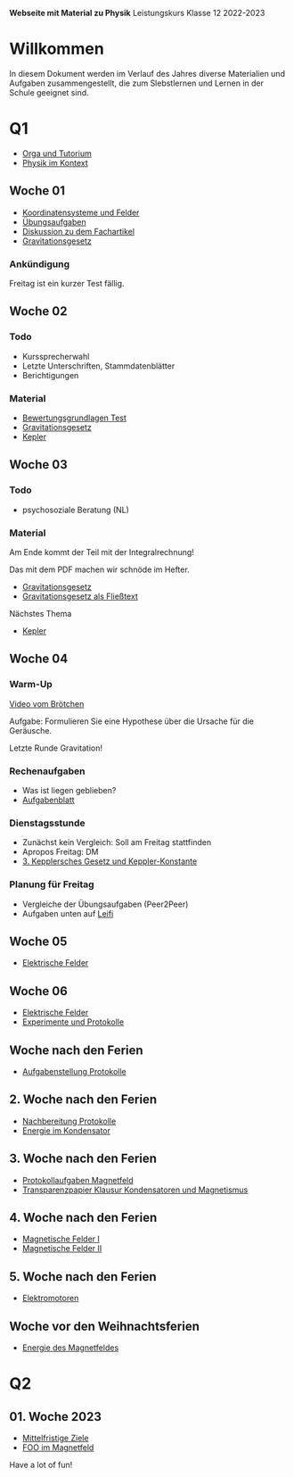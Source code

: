 **Webseite mit Material zu Physik**
	Leistungskurs Klasse 12 2022-2023

# Willkommen

In diesem Dokument werden im Verlauf des Jahres diverse Materialien und Aufgaben zusammengestellt, die zum Slebstlernen und Lernen in der Schule geeignet sind.

# Q1

* [Orga und Tutorium](orga.md)
* [Physik im Kontext](mausefalle.md)

## Woche 01

* [Koordinatensysteme und Felder](01_Koordinatensysteme_Felder.md)
* [Übungsaufgaben](01_übungen.md)
* [Diskussion zu dem Fachartikel](01_Diskussion_Fachartikel.md)
* [Gravitationsgesetz](02_Gravitation_Newton.slides.md)

### Ankündigung

Freitag ist ein kurzer Test fällig.

## Woche 02

### Todo

* Kurssprecherwahl
* Letzte Unterschriften, Stammdatenblätter
* Berichtigungen

### Material

* [Bewertungsgrundlagen Test](02_Bewertungsgrundlagen.md)
* [Gravitationsgesetz](02_Gravitation_Newton.slides.md)
* [Kepler](03_Kepler.slides.md)

## Woche 03

### Todo

* psychosoziale Beratung (NL)

### Material

Am Ende kommt der Teil mit der Integralrechnung!

Das mit dem PDF machen wir schnöde im Hefter.

* [Gravitationsgesetz](02_Gravitation_Newton.slides.md)
* [Gravitationsgesetz als Fließtext](02_Gravitation_Newton.md)

Nächstes Thema

* [Kepler](03_Kepler.slides.md)

## Woche 04

### Warm-Up

[Video vom Brötchen](broetchen.mp4)

Aufgabe: Formulieren Sie eine Hypothese über die Ursache für die Geräusche.

Letzte Runde Gravitation!

### Rechenaufgaben

- Was ist liegen geblieben?
- [Aufgabenblatt](AB_Keplersche_Gesetze.pdf)

### Dienstagsstunde

- Zunächst kein Vergleich: Soll am Freitag stattfinden
- Apropos Freitag: DM
- [3. Kepplersches Gesetz und Keppler-Konstante](https://www.leifiphysik.de/astronomie/planetensystem/grundwissen/drittes-keplersches-gesetz)

### Planung für Freitag

- Vergleiche der Übungsaufgaben (Peer2Peer)
- Aufgaben unten auf [Leifi](https://www.leifiphysik.de/astronomie/planetensystem/grundwissen/drittes-keplersches-gesetz)

## Woche 05

- [Elektrische Felder](05_elektrische_Felder.md)

## Woche 06

- [Elektrische Felder](05_elektrische_Felder.md)
- [Experimente und Protokolle](06_Experimente_und_Protkolle.md)

## Woche nach den Ferien

- [Aufgabenstellung Protokolle](07_Protokoll_Kondensator.md)

## 2. Woche nach den Ferien

- [Nachbereitung Protokolle](08_Kondensator_Nachbereitung.md)
- [Energie im Kondensator](09_Energie_Kondensator.slides.md)

## 3. Woche nach den Ferien

- [Protokollaufgaben Magnetfeld](10_Protokollaugaben_Magnetfeld.md)
- [Transparenzpapier Klausur Kondensatoren und Magnetismus](11_Transparenzpapier_Klausur_Kondensatoren_und_Magnetismus.md)

## 4. Woche nach den Ferien

- [Magnetische Felder I](12_magnetische_Flussdichte.slides.md)
- [Magnetische Felder II](13_Magnetfelder_Draht_Spule.slides.md)

## 5. Woche nach den Ferien

- [Elektromotoren](14_Elektromotor.slides.md)

## Woche vor den Weihnachtsferien

- [Energie des Magnetfeldes](15_Energie_Magnetfeld.slides.md)

# Q2

## 01. Woche 2023

- [Mittelfristige Ziele](16_Ziele.md)
- [FOO im Magnetfeld](17_Lorenz-Trafo-Induktion.slides.md)


Have a lot of fun!